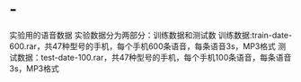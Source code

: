 # -
实验用的语音数据
实验数据分为两部分：训练数据和测试数
训练数据:train-date-600.rar，共47种型号的手机，每个手机600条语音，每条语音3s，MP3格式
测试数据：test-date-100.rar，共47种型号的手机，每个手机100条语音，每条语音3s，MP3格式
